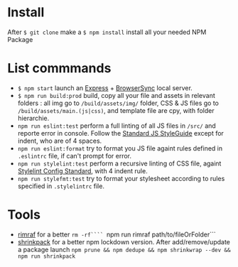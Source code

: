 # Install

After  ```$ git clone``` make a ```$ npm install``` install all your needed NPM Package

# List commmands

* ```$ npm start``` launch an [Express](https://expressjs.com/) + [BrowserSync](https://www.browsersync.io/) local server.
* ```$ npm run build:prod``` build, copy all your file and assets in relevant folders : all img go to ```/build/assets/img/``` folder, CSS & JS files go to ```/build/assets/main.(js|css)```, and template file are cpy, with folder hierarchie.
* ```npm run eslint:test``` perform a full linting of all JS files in ```/src/``` and reporte error in console. Follow the [Standard JS StyleGuide](http://standardjs.com/rules.html) except for indent, who are of 4 spaces.
* ```npm run eslint:format``` try to format you JS file againt rules defined in ```.eslintrc``` file, if can't prompt for error.
* ```npm run stylelint:test``` perform a recursive linting of CSS file, againt [Stylelint Config Standard](https://github.com/stylelint/stylelint-config-standard), with 4 indent rule.
* ```npm run stylefmt:test``` try to format your stylesheet according to rules specified in ```.stylelintrc``` file.

# Tools 

* [rimraf](https://github.com/isaacs/rimraf) for a better ```rm -rf````
    ```npm run rimraf path/to/fileOrFolder```
* [shrinkpack](https://www.npmjs.com/package/shrinkpack) for a better npm lockdown version. After add/remove/update a package launch
    ```npm prune && npm dedupe && npm shrinkwrap --dev && npm run shrinkpack```
